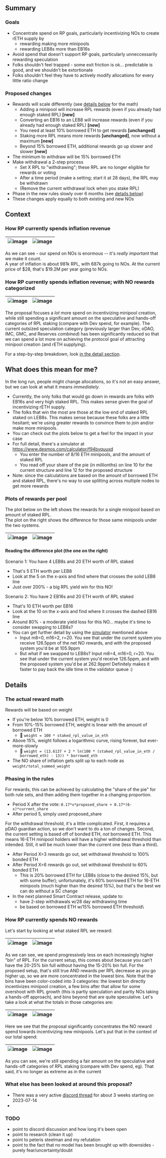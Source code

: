 ## Summary
### Goals
- Concentrate spend on RP goals, particularly incentivizing NOs to create rETH supply by
  - rewarding making more minipools
  - rewarding LEB8s more than EB16s
- Avoid spend that doesn't support RP goals, particularly unneccessarily rewarding speculation
- Folks shouldn't feel trapped - some exit friction is ok... predictable is good, and we shouldn't
  be extortionate
- Folks shouldn't feel they have to actively modify allocations for every little ratio change

### Proposed changes
- Rewards will scale differently (see [details below](#the-actual-reward-math) for the math)
  - Adding a minipool will increase RPL rewards (even if you already had enough staked RPL)
    **[new]**
  - Converting an EB16 to an LEB8 will increase rewards (even if you already had enough staked RPL)
    **[new]**
  - You need at least 10% borrowed ETH to get rewards **[unchanged]**
  - Staking more RPL means more rewards **[unchanged]**, now without a maximum **[new]**
  - Beyond 15% borrowed ETH, additional rewards go up slower and slower **[new]**
- The minimum to withdraw will be 15% borrowed ETH
- Make withdrawal a 2-step process
  - Set X RPL to "withdrawing"; these RPL are no longer eligible for rewards or voting
  - After a time period (make a setting; start it at 28 days), the RPL may be withdrawn
  - (Remove the current withdrawal lock when you stake RPL)
- Phase in the new rules slowly over 6 months (see [details below](#phasing-in-the-rules))
- These changes apply equally to both existing and new NOs

## Context
### How RP currently spends inflation revenue
| ![image](./imgs/overall_spend_bar.png) |   ![image](./imgs/overall_spend_pie.png)   |
|:--------------------------------------:|:-----------------------------------:|

As we can see - our spend on NOs is enormous -- it's _really important_ that we make it count. \
A year of inflation is about 981k RPL, with 687k going to NOs. At the current price of $28, that's
$19.2M per year going to NOs.

### How RP currently spends inflation revenue; with NO rewards categorized
| ![image](./imgs/overall_spend_pie_curr.png) | ![image](./imgs/overall_spend_pie_prop.png) |
|:-------------------------------------------:|:-------------------------------------------:|

The proposal focuses a _lot_ more spend on incentivizing minipool creation, while still spending a
significant amount on the speculative and hands-off categories of RPL staking (compare with Dev
spend, for example). The current outsized speculation category (previously larger than Dev, oDAO,
IMC, GMC, and Reserves _combined_) has been significantly reduced so that we can spend a lot more on
achieving the protocol goal of attracting minipool creation (and rETH supplying).

For a step-by-step breakdown, look [in the detail section](#how-rp-currently-spends-no-rewards).

## What does this mean for me?
In the long run, people might change allocations, so it's not an easy answer, but we can look at
what it means _immediately_. 
- Currently, the only folks that would go down in rewards are folks with EB16s and very high staked
  RPL. This makes sense given the goal of incentivizing rETH supply.
- The folks that win the most are those at the low end of staked RPL staked on LEB8s. This makes
  sense because these folks are a little hesitant; we're using greater rewards to convince them to
  join and/or make more minipools.
- You can check out the plots below to get a feel for the impact in your case
- For full detail, there's a simulator at https://www.desmos.com/calculator/f94bvquuxd
  - You enter the number of 8/16 ETH minipools, and the amount of staked RPL
  - You read off your share of the pie (in millionths) on line 10 for the current structure and
    line 12 for the proposed structure
- Note: since the calculations are based on the amount of borrowed ETH and staked RPL, there's no
  way to use splitting across multiple nodes to get more rewards

### Plots of rewards per pool 
The plot below on the left shows the rewards for a single minipool based on amount of staked RPL. \
The plot on the right shows the difference for those same minipools under the two systems.

| ![image](./imgs/rule_pc.png) | ![image](./imgs/rulediff_pc.png) |
|:----------------------------:|:--------------------------------:|

#### Reading the difference plot (the one on the right)
Scenario 1: You have 4 LEB8s and 20 ETH worth of RPL staked
- That's 5 ETH worth per LEB8
- Look at the 5 on the x-axis and find where that crosses the solid LEB8 line
- Just over 200% - a big RPL yield win for this NO!

Scenario 2: You have 2 EB16s and 20 ETH worth of RPL staked
- That's 10 ETH worth per EB16
- Look at the 10 on the x-axis and find where it crosses the dashed EB16 line
- Around 80% - a moderate yield loss for this NO... maybe it's time to consider swapping to LEB8s?
- You can get further detail by using the [simulator](https://www.desmos.com/calculator/f94bvquuxd)
  mentioned above
  - Input m8=0, m16=2, r=20. You see that under the current system you receive 126.5ppm of the net
    NO rewards, and with the proposed system you'd be at 105.9ppm
  - But what if we swapped to LEB8s? Input m8=4, m16=0, r=20. You see that under the current system
    you'd receive 126.5ppm, and with the proposed system you'd be at 262.9ppm! Definitely makes it
    faster to pay back the idle time in the validator queue :)

## Details
### The actual reward math
Rewards will be based on weight
- If you're below 10% borrowed ETH, weight is 0
- From 10%-15% borrowed ETH, weight is linear with the amount of borrowed ETH
  - 🧮 `weight = 100 * staked_rpl_value_in_eth`
- Above 15%, weight follows a logarithmic curve, rising forever, but ever-more-slowly
  - 🧮 `weight = (13.6137 + 2 * ln(100 * (staked_rpl_value_in_eth / borrowed_eth) - 13)) * borrowed_eth`
- The NO share of inflation gets split up to each node as `weight/total_summed_weight`

### Phasing in the rules
For rewards, this can be achieved by calculating the "share of the pie" for both rule sets, and then
adding them together in a changing proportion.
- Period X after the vote: `0.17*x*proposed_share + 0.17*(6-x)*current_share`  
- After period 5, simply used proposed_share

For the withdrawal threshold, it's a little complicated. First, it requires a pDAO guardian action,
so we don't want to do a ton of changes. Second, the current setting is based off of bonded ETH,
_not_ borrowed ETH. This means 16-ETH minipool holders will have a higher withdrawal threshold than
intended. Still, it will be much lower than the current one (less than a third).
- After Period X=3 rewards go out, set withdrawal threshold to 100% bonded ETH
- After Period X=6 rewards go out, set withdrawal threshold to 60% bonded ETH
  - This is 20% borrowed ETH for LEB8s (close to the desired 15%, but with some buffer);
    unfortunately, it's 60% borrowed ETH for 16-ETH minipools (much higher than the desired 15%),
    but that's the best we can do without a SC change
- In the next planned Smart Contract release, update to:
  - have 2-step withdrawals w/28 day withdrawing time
  - be based on borrowed ETH w/15% borrowed ETH threshold\

### How RP currently spends NO rewards
Let's start by looking at what staked RPL we reward:

| ![image](./imgs/no_bar_bins_curr.png) |  ![image](./imgs/no_bar_bins_prop.png) |
|:------------------------------------:|:------------------------------------:|

As we can see, we spend progressively less on each increasingly higher "bin" of RPL. For the current
setup, this comes about because you can't have the 20-25% bin full without having the 15-20% bin
full. For the proposed setup, that's still true AND rewards per RPL decrease as you go higher up, so
we are more concentrated in the lowest bins. Note that the bins have been color-coded into 3
categories: the lowest bin directly incentivizes minipool creation, a few bins after that allow for
some overshoot with RPL growth (this is partly speculation and partly NOs taking a hands-off
approach), and bins beyond that are quite speculative. Let's take a look at what the totals in those
categories are:

| ![image](./imgs/no_pie_bins_curr.png) | ![image](./imgs/no_pie_bins_prop.png) |
|:-------------------------------------:|:-------------------------------------:|

Here we see that the proposal significantly concentrates the NO reward spend towards incentivizing
new minipools. Let's put that in the context of our total spend:

| ![image](./imgs/overall_spend_pie_curr.png) | ![image](./imgs/overall_spend_pie_prop.png) |
|:-------------------------------------------:|:-------------------------------------------:|

As you can see, we're still spending a fair amount on the speculative and hands-off categories of
RPL staking (compare with Dev spend, eg). That said, it's no longer as extreme as in the current 

### What else has been looked at around this proposal?
- There was a very active [discord
  thread](https://discord.com/channels/405159462932971535/1129516706323234916/1129516793279549505)
  for about 3 weeks starting on 2023-07-14
- 

### TODO
- point to discord discussion and how long it's been open
- point to research (clean it up)
- point to peteris steelman and my refutation
- point to the fact that no model has been brought up with downsides - purely fear/uncertainty/doubt